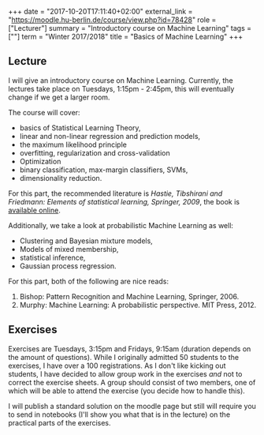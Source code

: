 +++
date = "2017-10-20T17:11:40+02:00"
external_link = "https://moodle.hu-berlin.de/course/view.php?id=78428"
role = ["Lecturer"]
summary = "Introductory course on Machine Learning"
tags = [""]
term = "Winter 2017/2018"
title = "Basics of Machine Learning"
+++
## Lecture
I will give an introductory course on Machine Learning. Currently, the lectures take place on Tuesdays, 1:15pm - 2:45pm, this will eventually change if we get a larger room.

The course will cover:

* basics of Statistical Learning Theory,
* linear and non-linear regression and prediction models,
* the maximum likelihood principle
* overfitting, regularization and cross-validation
* Optimization
* binary classification, max-margin classifiers, SVMs,
* dimensionality reduction.

For this part, the recommended literature is _Hastie, Tibshirani and Friedmann: Elements of statistical learning, Springer, 2009_, the book is [available online](https://web.stanford.edu/~hastie/ElemStatLearn/).

Additionally, we take a look at probabilistic Machine Learning as well:

* Clustering and Bayesian mixture models,
* Models of mixed membership,
* statistical inference,
* Gaussian process regression.

For this part, both of the following are nice reads:

1. Bishop: Pattern Recognition and Machine Learning, Springer, 2006. 
2. Murphy: Machine Learning: A probabilistic perspective. MIT Press, 2012. 

## Exercises
Exercises are Tuesdays, 3:15pm and Fridays, 9:15am (duration depends on the amount of questions).
While I originally admitted 50 students to the exercises, I have over a 100 registrations. As I don't like kicking out students, I have decided to allow group work in the exercises _and_ not to correct the exercise sheets.
A group should consist of two members, one of which will be able to attend the exercise (you decide how to handle this).

I will publish a standard solution on the moodle page but still will require you to send in notebooks (I'll show you what that is in the lecture) on the practical parts of the exercises.
